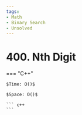 ```yaml
---
tags:
- Math
- Binary Search
- Unsolved
---
```



# 400. Nth Digit

=== "C++"

    $Time: O()$

    $Space: O()$

    ``` c++
    ```